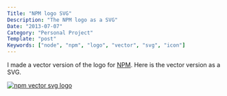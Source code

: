 ```yaml
---
Title: "NPM logo SVG"
Description: "The NPM logo as a SVG"
Date: "2013-07-07"
Category: "Personal Project"
Template: "post"
Keywords: ["node", "npm", "logo", "vector", "svg", "icon"]
---
```


I made a vector version of the logo for [NPM](http://npmjs.org "NPM Homepage"). Here is the vector version as a SVG.

[![npm vector svg logo](http://ohdoylerules.com/images/npm-logo.svg)](http://ohdoylerules.com/images/npm-logo.svg)
